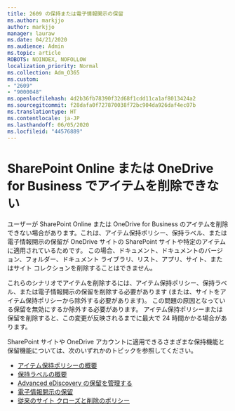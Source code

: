 ```yaml
---
title: 2609 の保持または電子情報開示の保留
ms.author: markjjo
author: markjjo
manager: lauraw
ms.date: 04/21/2020
ms.audience: Admin
ms.topic: article
ROBOTS: NOINDEX, NOFOLLOW
localization_priority: Normal
ms.collection: Adm_O365
ms.custom:
- "2609"
- "9000048"
ms.openlocfilehash: 4d2b36fb78390f32d68f1cdd11ca1af8013424a2
ms.sourcegitcommit: f28dafa0f727870038f72bc904da926daf4ec07b
ms.translationtype: HT
ms.contentlocale: ja-JP
ms.lasthandoff: 06/05/2020
ms.locfileid: "44576889"
---
```

# <a name="unable-to-delete-items-in-sharepoint-online-or-onedrive-for-business"></a>SharePoint Online または OneDrive for Business でアイテムを削除できない

ユーザーが SharePoint Online または OneDrive for Business のアイテムを削除できない場合があります。これは、アイテム保持ポリシー、保持ラベル、または電子情報開示の保留が OneDrive サイトの SharePoint サイトや特定のアイテムに適用されているためです。 この場合、ドキュメント、ドキュメントのバージョン、フォルダー、ドキュメント ライブラリ、リスト、アプリ、サイト、またはサイト コレクションを削除することはできません。 

これらのシナリオでアイテムを削除するには、アイテム保持ポリシー、保持ラベル、または電子情報開示の保留を削除する必要があります (または、サイトをアイテム保持ポリシーから除外する必要があります)。 この問題の原因となっている保留を無効にするか除外する必要があります。 アイテム保持ポリシーまたは保留を削除すると、この変更が反映されるまでに最大で 24 時間かかる場合があります。 

SharePoint サイトや OneDrive アカウントに適用できるさまざまな保持機能と保留機能については、次のいずれかのトピックを参照してください。

- [アイテム保持ポリシーの概要](https://docs.microsoft.com/microsoft-365/compliance/retention-policies)
- [保持ラベルの概要](https://docs.microsoft.com/microsoft-365/compliance/labels)
- [Advanced eDiscovery の保留を管理する](https://docs.microsoft.com/microsoft-365/compliance/managing-holds)
- [電子情報開示の保留](https://docs.microsoft.com/microsoft-365/compliance/ediscovery-cases#step-4-place-content-locations-on-hold)
- [従来のサイト クローズと削除のポリシー](https://support.office.com/article/Use-policies-for-site-closure-and-deletion-A8280D82-27FD-48C5-9ADF-8A5431208BA5)